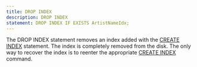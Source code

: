 ```yaml
---
title: DROP INDEX
description: DROP INDEX
statement: DROP INDEX IF EXISTS ArtistNameIdx;
---
```


<!-- do-not-touch-svg-import: 'dropindex.svg' -->

The DROP INDEX statement removes an index added with the [CREATE
INDEX](lang_createindex) statement. The index is completely removed from
the disk. The only way to recover the index is to reenter the
appropriate [CREATE INDEX](lang_createindex) command.
